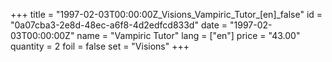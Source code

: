 +++
title = "1997-02-03T00:00:00Z_Visions_Vampiric_Tutor_[en]_false"
id = "0a07cba3-2e8d-48ec-a6f8-4d2edfcd833d"
date = "1997-02-03T00:00:00Z"
name = "Vampiric Tutor"
lang = ["en"]
price = "43.00"
quantity = 2
foil = false
set = "Visions"
+++
